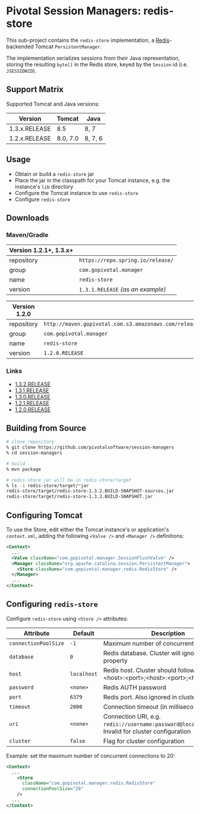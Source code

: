 # Pivotal Session Managers: redis-store
This sub-project contains the `redis-store` implementation, a [Redis][r]-backended Tomcat `PersistentManager`.

The implementation serializes sessions from their Java representation, storing the resulting `byte[]` in the Redis store, keyed by the `Session` id (i.e. `JSESSIONID`).

## Support Matrix

Supported Tomcat and Java versions:

| Version | Tomcat | Java |
| --- | --- | --- |
| 1.3.x.RELEASE | 8.5 | 8, 7 |
| 1.2.x.RELEASE | 8.0, 7.0 | 8, 7, 6 |

## Usage

* Obtain or build a `redis-store` jar
* Place the jar in the classpath for your Tomcat instance, e.g. the instance's `lib` directory
* Configure the Tomcat instance to use `redis-store`
* Configure `redis-store`

## Downloads

### Maven/Gradle

| Version 1.2.1+, 1.3.x+ | |
| --- | --- |
| repository | `https://repo.spring.io/release/` |
| group | `com.gopivotal.manager` |
| name | `redis-store` |
| version | `1.3.1.RELEASE` _(as an example)_ |


| Version 1.2.0 | |
| --- | --- |
| repository | `http://maven.gopivotal.com.s3.amazonaws.com/release/` |
| group | `com.gopivotal.manager` |
| name | `redis-store` |
| version | `1.2.0.RELEASE` |

### Links

* [1.3.2.RELEASE](https://repo.spring.io/libs-release-local/com/gopivotal/manager/redis-store/1.3.2.RELEASE/redis-store-1.3.2.RELEASE.jar)
* [1.3.1.RELEASE](https://repo.spring.io/libs-release-local/com/gopivotal/manager/redis-store/1.3.1.RELEASE/redis-store-1.3.1.RELEASE.jar)
* [1.3.0.RELEASE](https://repo.spring.io/libs-release-local/com/gopivotal/manager/redis-store/1.3.0.RELEASE/redis-store-1.3.0.RELEASE.jar)
* [1.2.1.RELEASE](https://repo.spring.io/libs-release-local/com/gopivotal/manager/redis-store/1.2.1.RELEASE/redis-store-1.2.1.RELEASE.jar)
* [1.2.0.RELEASE](http://maven.gopivotal.com.s3.amazonaws.com/release/com/gopivotal/manager/redis-store/1.2.0.RELEASE/redis-store-1.2.0.RELEASE.jar)

## Building from Source

```sh
# clone repository
% git clone https://github.com/pivotalsoftware/session-managers
% cd session-managers

# build
% mvn package

# redis-store jar will be in redis-store/target
% ls -1 redis-store/target/*jar
redis-store/target/redis-store-1.3.2.BUILD-SNAPSHOT-sources.jar
redis-store/target/redis-store-1.3.2.BUILD-SNAPSHOT.jar
```

## Configuring Tomcat
To use the Store, edit either the Tomcat instance's or application's `context.xml`, adding the following `<Valve />` and `<Manager />` definitions:

```xml
<Context>
  ...
  <Valve className="com.gopivotal.manager.SessionFlushValve" />
  <Manager className="org.apache.catalina.session.PersistentManager">
    <Store className="com.gopivotal.manager.redis.RedisStore" />
  </Manager>
  ...
</Context>
```

## Configuring `redis-store`
Configure `redis-store` using `<Store />` attributes:

| Attribute | Default | Description
| --- | ------- | -----------
| `connectionPoolSize` | `-1` | Maximum number of concurrent connections
| `database` | `0` | Redis database. Cluster will ignore this property
| `host` | `localhost` | Redis host. Cluster should follow this pattern: \<host>:\<port>;\<host>:\<port>;\<host>:\<port>
| `password` | `<none>` | Redis AUTH password
| `port` | `6379` | Redis port. Also ignored in cluster
| `timeout` | `2000` | Connection timeout (in milliseconds)
| `uri` | `<none>` | Connection URI, e.g. `redis://username:password@localhost:6370/0`. Invalid for cluster configuration
| `cluster` | `false` | Flag for cluster configuration

Example: set the maximum number of concurrent connections to 20:
```xml
<Context>
  ...
    <Store
      className="com.gopivotal.manager.redis.RedisStore"
      connectionPoolSize="20"
    />
  ...
</Context>
```

[r]: https://redis.io
